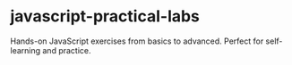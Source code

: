 # javascript-practical-labs
Hands-on JavaScript exercises from basics to advanced. Perfect for self-learning and practice.

